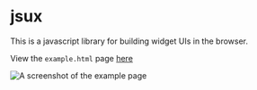 # jsux

This is a javascript library for building widget UIs in the browser.

View the `example.html` page [here](http://www.pineapplemachine.com/files/jsux/15.04.18/example.html)

![A screenshot of the example page](http://www.pineapplemachine.com/files/jsux/15.04.18/screenshot.png)
